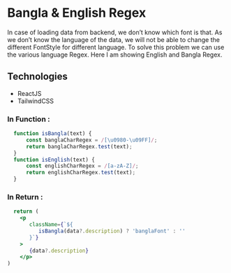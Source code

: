 # Bangla & English Regex
In case of loading data from backend, we don’t know which font is that. As we don’t know the language of the data, we will not be able to change the different FontStyle for different language. To solve this problem we can use the various language Regex. Here I am showing English and Bangla Regex.

## Technologies
- ReactJS
- TailwindCSS

### In Function :
```jsx
  function isBangla(text) {
      const banglaCharRegex = /[\u0980-\u09FF]/;
      return banglaCharRegex.test(text);
  }
  function isEnglish(text) {
      const englishCharRegex = /[a-zA-Z]/;
      return englishCharRegex.test(text);
  }
```

### In Return :
```jsx
  return (
    <p
       className={`${
          isBangla(data?.description) ? 'banglaFont' : ''
       }`}
    >
       {data?.description}
    </p>
)
```
